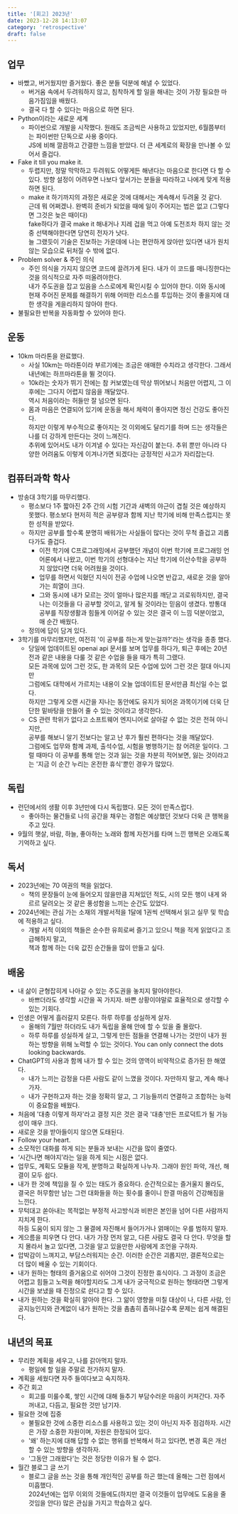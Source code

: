 ```yaml
---
title: '[회고] 2023년'
date: 2023-12-28 14:13:07
category: 'retrospective'
draft: false
---
```


##  업무
- 바빴고, 버거웠지만 즐거웠다. 좋은 분들 덕분에 해낼 수 있었다. 
  - 버거움 속에서 두려워하지 않고, 침착하게 할 일을 해내는 것이 가장 필요한 마음가짐임을 배웠다. 
  - 결국 다 할 수 있다는 마음으로 하면 된다. 
- Python이라는 새로운 세계
  - 파이썬으로 개발을 시작했다. 원래도 조금씩은 사용하고 있었지만, 6월쯤부터는 파이썬만 단독으로 사용 중이다.   
  JS에 비해 깔끔하고 간결한 느낌을 받았다. 더 큰 세계로의 확장을 만나볼 수 있어서 즐겁다.
- Fake it till you make it.
  - 두렵지만, 정말 막막하고 두려워도 어떻게든 해낸다는 마음으로 한다면 다 할 수 있다. 방향 설정이 어려우면 나보다 앞서가는 분들을 따라하고 나에게 맞게 적용하면 된다.
  - make it 하기까지의 과정은 새로운 것에 대해서는 계속해서 두려울 것 같다.   
    근데 뭐 어쩌겠나. 완벽히 준비가 되었을 때에 일이 주어지는 법은 없고 (그렇다면 그것은 늦은 때이다)   
    fake하다가 결국 make it 해내거나 지레 겁을 먹고 아예 도전조차 하지 않는 것 중 선택해야한다면 당연히 전자가 낫다.   
    늘 그랬듯이 기술은 진보하는 가운데에 나는 편안하게 앉아만 있다면 내가 원치않는 모습으로 뒤처질 수 밖에 없다.
- Problem solver & 주인 의식
  - 주인 의식을 가지지 않으면 코드에 끌려가게 된다. 내가 이 코드를 매니징한다는 것을 의식적으로 자주 떠올려야한다.   
  내가 주도권을 잡고 있음을 스스로에게 확인시킬 수 있어야 한다. 
  이와 동시에 현재 주어진 문제를 해결하기 위해 어떠한 리소스를 투입하는 것이 좋을지에 대한 생각을 게을리하지 않아야 한다.
- 불필요한 반복을 자동화할 수 있어야 한다.

## 운동
- 10km 마라톤을 완료했다. 
  - 사실 10km는 마라톤이라 부르기에는 조금은 애매한 수치라고 생각한다. 그래서 내년에는 하프마라톤을 뛸 것이다.
  - 10k라는 숫자가 뛰기 전에는 참 커보였는데 막상 뛰어보니 처음만 어렵지, 그 이후에는 그다지 어렵지 않음을 깨달았다.  
  역시 처음이라는 허들만 잘 넘으면 된다.
  - 몸과 마음은 연결되어 있기에 운동을 해서 체력이 좋아지면 정신 건강도 좋아진다.   
    하지만 이렇게 부수적으로 좋아지는 것 이외에도 달리기를 하며 드는 생각들은 나를 더 강하게 만든다는 것이 느껴진다.  
    추위에 있어서도 내가 이겨낼 수 있다는 자신감이 붙는다. 추위 뿐만 아니라 다양한 어려움도 이렇게 이겨나가면 되겠다는 긍정적인 사고가 자리잡는다.   

## 컴퓨터과학 학사
- 방송대 3학기를 마무리했다.
  - 평소보다 1주 짧아진 2주 간의 시험 기간과 새벽의 야근이 겹칠 것은 예상하지 못했다. 
  평소보다 현저히 적은 공부량과 함께 지난 학기에 비해 만족스럽지는 못한 성적을 받았다.
  - 하지만 공부를 할수록 분명히 배워가는 사실들이 많다는 것이 무척 즐겁고 괴롭다가도 즐겁다.
      - 이전 학기에 C프로그래밍에서 공부했던 개념이 이번 학기에 프로그래밍 언어론에서 나왔고,
      이번 학기의 선형대수는 지난 학기에 이산수학을 공부하지 않았다면 더욱 어려웠을 것이다.
      - 업무를 하면서 익혔던 지식이 전공 수업에 나오면 반갑고, 새로운 것을 알아가는 희열이 크다.
      - 그와 동시에 내가 모르는 것이 얼마나 많은지를 깨닫고 괴로워하지만, 결국 나는 이것들을 다 공부할 것이고, 알게 될 것이라는 믿음이 생겼다. 
      방통대 공부를 직장생활과 힘들게 이어갈 수 있는 것은 결국 이 느낌 덕분이었고, 매 순간 배웠다.
  - 정의에 답이 담겨 있다.  
- 3학기를 마무리했지만, 여전히 '이 공부를 하는게 맞는걸까?'라는 생각을 종종 했다. 
  - 당일에 업데이트된 openai api 문서를 보며 업무를 하다가, 퇴근 후에는 20년 전과 같은 내용을 다룰 것 같은 수업을 들을 때가 특히 그랬다.   
    모든 과목에 있어 그런 것도, 한 과목의 모든 수업에 있어 그런 것은 절대 아니지만  
    그럼에도 대학에서 가르치는 내용이 오늘 업데이트된 문서만큼 최신일 수는 없다.  
    하지만 그렇게 오랜 시간을 지나는 동안에도 유지가 되어온 과목이기에 더욱 단단한 밑바탕을 만들어 줄 수 있는 것이라고 생각한다.  
  - CS 관련 학위가 없다고 소프트웨어 엔지니어로 살아갈 수 없는 것은 전혀 아니지만,   
    공부를 해보니 알기 전보다는 알고 난 후가 훨씬 편하다는 것을 깨달았다.  
    그럼에도 업무와 함께 과제, 출석수업, 시험을 병행하기는 참 어려운 일이다.
    그럴 때마다 이 공부를 통해 얻는 것과 잃는 것을 차분히 적어보면, 잃는 것이라고는 '지금 이 순간 누리는 온전한 휴식'뿐인 경우가 많았다.  

## 독립
- 런던에서의 생활 이후 3년만에 다시 독립했다. 모든 것이 만족스럽다.  
  - 좋아하는 물건들로 나의 공간을 채우는 경험은 예상했던 것보다 더욱 큰 행복을 주고 있다. 
- 9월의 햇살, 바람, 하늘, 좋아하는 노래와 함께 자전거를 타며 느낀 행복은 오래도록 기억하고 싶다.

## 독서
- 2023년에는 70 여권의 책을 읽었다.
  - 책의 문장들이 눈에 들어오지 않을만큼 지쳐있던 적도, 시의 모든 행이 내게 와르르 달려오는 것 같은 풍성함을 느끼는 순간도 있었다. 
- 2024년에는 관심 가는 소재의 개발서적을 1달에 1권씩 선택해서 읽고 실무 및 학습에 적용하고 싶다. 
  - 개발 서적 이외의 책들은 순수한 유희로써 즐기고 있으니 책을 적게 읽었다고 조급해하지 말고,   
    책과 함께 하는 더욱 값진 순간들을 많이 만들고 싶다.    

## 배움
- 내 삶이 균형잡히게 나아갈 수 있는 주도권을 놓치지 말아야한다. 
  - 바쁘더라도 생각할 시간을 꼭 가지자. 바쁜 상황이야말로 효율적으로 생각할 수 있는 기회다.  
- 인생은 어떻게 흘러갈지 모른다. 하루 하루를 성실하게 살자.
  - 올해의 7월만 하더라도 내가 독립을 올해 안에 할 수 있을 줄 몰랐다. 
  - 하루 하루를 성실하게 살고, 그렇게 만든 점들을 연결해 나가는 것만이 내가 원하는 방향을 위해 노력할 수 있는 것이다.
    You can only connect the dots looking backwards. 
- ChatGPT의 사용과 함께 내가 할 수 있는 것의 영역이 비약적으로 증가된 한 해였다.  
  - 내가 느끼는 감정을 다른 사람도 같이 느꼈을 것이다. 자만하지 말고, 계속 해나가자.
  - 내가 구현하고자 하는 것을 정확히 알고, 그 기능들끼리 연결하고 조합하는 능력이 중요함을 배웠다. 
- 처음에 '대충 이렇게 하자'라고 결정 지은 것은 결국 '대충'만든 프로덕트가 될 가능성이 매우 크다.  
- 새로운 것을 받아들이지 않으면 도태된다.
- Follow your heart.
- 소모적인 대화를 하게 되는 분들과 보내는 시간을 많이 줄였다.  
- ‘시간나면 해야지’라는 일을 하게 되는 시점은 없다.
- 업무도, 계획도 모듈을 작게, 분명하고 확실하게 나누자. 그래야 원인 파악, 개선, 해결이 모두 쉽다.
- 내가 한 것에 책임을 질 수 있는 태도가 중요하다.
  순간적으로는 즐거울지 몰라도, 결국은 허무함만 남는 그런 대화들을 하는 횟수를 줄이니 한결 마음이 건강해짐을 느낀다. 
- 무턱대고 쏟아내는 목적없는 부정적 사고방식과 비판은 본인을 넘어 다른 사람까지 지치게 한다.  
  하등 도움이 되지 않는 그 물결에 자진해서 들어가거나 얽매이는 우를 범하지 말자.
- 게으름을 피우면 다 안다. 내가 가장 먼저 알고, 다른 사람도 결국 다 안다.
  무엇을 할지 몰라서 놀고 있다면, 그것을 알고 있을만한 사람에게 조언을 구하자.
- 압박감이 느껴지고, 부담스러워지는 순간. 이러한 순간은 괴롭지만, 결론적으로는 더 많이 배울 수 있는 기회이다.
- 내가 원하는 형태의 즐거움으로 쉬어야 그것이 진정한 휴식이다. 그 과정이 조금은 어렵고 힘들고 노력을 해야할지라도 그게 내가 궁극적으로 원하는 형태라면 그렇게 시간을 보냈을 때 진정으로 쉰다고 할 수 있다.
- 내가 원하는 것을 확실히 알아야 한다. 
  그 앎이 영향을 미칠 대상이 나, 다른 사람, 인공지능인지와 관계없이 내가 원하는 것을 촘촘히 좁혀나갈수록 문제는 쉽게 해결된다.
  
## 내년의 목표
- 무리한 계획을 세우고, 나를 갉아먹지 말자. 
  - 평일에 할 일을 주말로 전가하지 말자. 
- 계획을 세웠다면 자주 들여다보고 숙지하자. 
- 주간 회고
  - 회고를 미룰수록, 쌓인 시간에 대해 들추기 부담수러운 마음이 커져간다. 자주 꺼내고, 다듬고, 필요한 것만 남기자. 
- 필요한 것에 집중
  - 불필요한 것에 소중한 리소스를 사용하고 있는 것이 아닌지 자주 점검하자. 시간은 가장 소중한 자원이며, 자원은 한정되어 있다. 
  - '왜' 하는지에 대해 답할 수 없는 행위를 반복해서 하고 있다면, 변경 혹은 개선할 수 있는 방향을 생각하자. 
  - '그동안 그래왔다'는 것은 정당한 이유가 될 수 없다. 
- 월간 블로그 글 쓰기
  - 블로그 글을 쓰는 것을 통해 개인적인 공부를 하곤 했는데 올해는 그런 점에서 미흡했다.   
    2024년에는 업무 이외의 것들에도(하지만 결국 이것들이 업무에도 도움을 줄 것임을 안다) 많은 관심을 가지고 학습하고 싶다. 